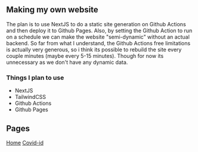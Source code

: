 ## Making my own website
The plan is to use NextJS to do a static site generation on Github Actions and then deploy it to Github Pages. Also, by setting the Github Action to run on a schedule we can make the website "semi-dynamic" without an actual backend. So far from what I understand, the Github Actions free limitations is actually very generous, so i think its possible to rebuild the site every couple minutes (maybe every 5-15 minutes). Though for now its unnecessary as we don't have any dynamic data.


### Things I plan to use
- NextJS
- TailwindCSS
- Github Actions
- Github Pages

## Pages
[Home](https://misaalanshori.github.io/)
[Covid-id](https://misaalanshori.github.io/covid-id)